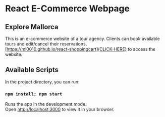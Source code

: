 # React E-Commerce Webpage 

## Explore Mallorca

This is an e-commerce website of a tour agency. Clients can book available tours and edit/cancel their reservations.\
[https://ml0010.github.io/react-shoppingcart](CLICK-HERE) to access the website.


## Available Scripts

In the project directory, you can run:

### `npm install; npm start`

Runs the app in the development mode.\
Open [http://localhost:3000](http://localhost:3000) to view it in your browser.

